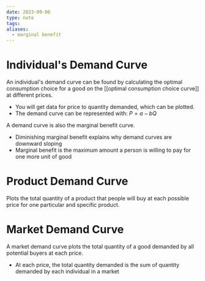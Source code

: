 ```yaml
---
date: 2023-09-06
type: note
tags: 
aliases:
  - marginal benefit
---
```


# Individual's Demand Curve
An individual's demand curve can be found by calculating the optimal consumption choice for a good on the [[optimal consumption choice curve]] at different prices.
- You will get data for price to quantity demanded, which can be plotted.
- The demand curve can be represented with: $P = a - bQ$

A demand curve is also the marginal benefit curve.
- Diminishing marginal benefit explains why demand curves are downward sloping
- Marginal benefit is the maximum amount a person is willing to pay for one more unit of good

# Product Demand Curve
Plots the total quantity of a product that people will buy at each possible price for one particular and specific product.

# Market Demand Curve
A market demand curve plots the total quantity of a good demanded by all potential buyers at each price.
- At each price, the total quantity demanded is the sum of quantity demanded by each individual in a market
